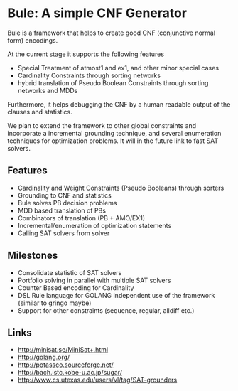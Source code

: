 Bule: A simple CNF Generator
=====================================

Bule is a framework that helps to create good CNF (conjunctive normal form) encodings.

At the current stage it supports the following features

* Special Treatment of atmost1 and ex1, and other minor special cases
* Cardinality Constraints through sorting networks
* hybrid translation of Pseudo Boolean Constraints through sorting networks and MDDs

Furthermore, it helps debugging the CNF by a human readable output of the clauses and statistics. 

We plan to extend the framework to other global constraints and incorporate
a incremental grounding technique, and several enumeration techniques for
optimization problems. It will in the future link to fast SAT solvers. 


Features
----------

* Cardinality and Weight Constraints (Pseudo Booleans) through sorters 
* Grounding to CNF and statistics 
* Bule solves PB decision problems 
* MDD based translation of PBs
* Combinators of translation (PB + AMO/EX1)
* Incremental/enumeration of optimization statements 
* Calling SAT solvers from solver

Milestones
----------

* Consolidate statistic of SAT solvers
* Portfolio solving in parallel with multiple SAT solvers
* Counter Based encoding for Cardinality
* DSL Rule language for GOLANG independent use of the framework (similar to gringo maybe)
* Support for other constraints (sequence, regular, alldiff etc.)

Links
-----
* http://minisat.se/MiniSat+.html
* http://golang.org/
* http://potassco.sourceforge.net/
* http://bach.istc.kobe-u.ac.jp/sugar/
* http://www.cs.utexas.edu/users/vl/tag/SAT-grounders

